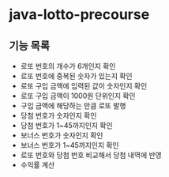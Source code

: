 # java-lotto-precourse

## 기능 목록

* 로또 번호의 개수가 6개인지 확인
* 로또 번호에 중복된 숫자가 있는지 확인
* 로또 구입 금액에 입력된 값이 숫자인지 확인
* 로또 구입 금액이 1000원 단위인지 확인
* 구입 금액에 해당하는 만큼 로또 발행
* 당첨 번호가 숫자인지 확인
* 당첨 번호가 1~45까지인지 확인
* 보너스 번호가 숫자인지 확인
* 보너스 번호가 1~45까지인지 확인
* 로또 번호와 당첨 번호 비교해서 당첨 내역에 반영
* 수익률 계산